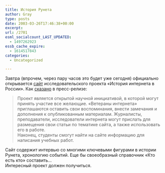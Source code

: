 ```yaml
---
title: История Рунета
author: Gray
type: posts
date: 2003-03-26T17:46:38+00:00
excerpt:
url: /2701
esml_socialcount_LAST_UPDATED:
  - 1497262923
essb_cache_expire:
  - 1614517843
categories:
  - Uncategorized

---
```








Завтра (впрочем, через пару часов это будет уже сегодня) официально открывается <a href="http://www.nethistory.ru/" target="_blank">сайт</a> исследовательского проекта &#171;История интернета в России&#187;. Как <a href="http://www.nethistory.ru/about/1048688452.html" target="_blank">сказано</a> в пресс-релизе:

> Проект является открытой научной инициативой, в которой могут принять участие все желающие. &#171;Ветераны интернета&#187; приглашаются оставить свои воспоминания, внести замечания и дополнения к опубликованным материалам. Журналисты, преподаватели, исследователи интернета могут прислать для размещения свои статьи по тематике сайта, а также использовать его в работе.  
> Наконец, студенты смогут найти на сайте информацию для написания учебных работ. 

Сайт содержит интервью со многими ключевыми фигурами в истории Рунета, хронологию событий. Еще бы своеобразный справочник &#171;Кто есть кто&#187; составить&#8230;  
Интересный проект должен получиться.
